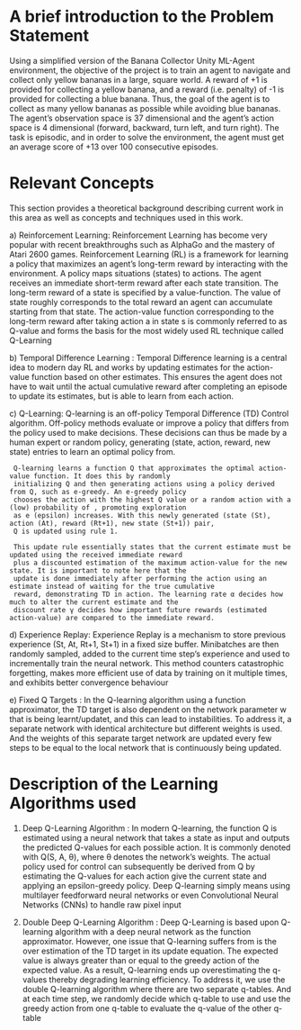 # A brief introduction to the Problem Statement
  Using a simplified version of the Banana Collector Unity ML-Agent environment, the objective of the project is to train an agent to     navigate and collect only yellow bananas in a large, square world. A reward of +1 is provided for collecting a yellow banana, and a     reward (i.e. penalty) of -1 is provided for collecting a blue banana. Thus, the goal of the agent is to collect as many yellow bananas   as possible while avoiding blue bananas. The agent’s observation space is 37 dimensional and the agent’s action space is 4 dimensional   (forward, backward, turn left, and turn right). The task is episodic, and in order to solve the environment, the agent must get an       average score of +13 over 100 consecutive episodes.
  
  
# Relevant Concepts 
  This section provides a theoretical background describing current work in this area as well as concepts
  and techniques used in this work.
  
  a) Reinforcement Learning:
     Reinforcement Learning has become very popular with recent breakthroughs such as AlphaGo
     and the mastery of Atari 2600 games. Reinforcement Learning (RL) is a framework for learning
     a policy that maximizes an agent’s long-term reward by interacting with the environment. A policy
     maps situations (states) to actions. The agent receives an immediate short-term reward after each state
     transition. The long-term reward of a state is specified by a value-function. The value of state roughly
     corresponds to the total reward an agent can accumulate starting from that state. The action-value
     function corresponding to the long-term reward after taking action a in state s is commonly referred
     to as Q-value and forms the basis for the most widely used RL technique called Q-Learning
 
  b) Temporal Difference Learning :
     Temporal Difference learning is a central idea to modern day RL and works by updating estimates for the 
     action-value function based on other estimates. This ensures the agent does not have to wait until the 
     actual cumulative reward after completing an episode to update its estimates, but is able to learn from 
     each action.
      
  c) Q-Learning:
     Q-learning is an off-policy Temporal Difference (TD) Control algorithm. Off-policy methods evaluate
     or improve a policy that differs from the policy used to make decisions. These decisions can thus be
     made by a human expert or random policy, generating (state, action, reward, new state) entries to
     learn an optimal policy from.
     
     Q-learning learns a function Q that approximates the optimal action-value function. It does this by randomly 
     initializing Q and then generating actions using a policy derived from Q, such as e-greedy. An e-greedy policy 
     chooses the action with the highest Q value or a random action with a (low) probability of , promoting exploration 
     as e (epsilon) increases. With this newly generated (state (St), action (At), reward (Rt+1), new state (St+1)) pair,
     Q is updated using rule 1.
     
     This update rule essentially states that the current estimate must be updated using the received immediate reward 
     plus a discounted estimation of the maximum action-value for the new state. It is important to note here that the 
     update is done immediately after performing the action using an estimate instead of waiting for the true cumulative
     reward, demonstrating TD in action. The learning rate α decides how much to alter the current estimate and the
     discount rate γ decides how important future rewards (estimated action-value) are compared to the immediate reward.
     
 d) Experience Replay:
    Experience Replay is a mechanism to store previous experience (St, At, Rt+1, St+1) in a fixed size buffer. 
    Minibatches are then randomly sampled, added to the current time step’s experience and used to incrementally 
    train the neural network. This method counters catastrophic forgetting, makes more efficient use of data by 
    training on it multiple times, and exhibits better convergence behaviour
    
 e) Fixed Q Targets :
    In the Q-learning algorithm using a function approximator, the TD target is also dependent on the network parameter w that is           being learnt/updatet, and this can lead to instabilities. To address it, a separate network with identical architecture but             different weights is used. And the weights of this separate target network are updated every few steps to be equal to the local         network that is continuously being updated.
 
     
# Description of the Learning Algorithms used  

1) Deep Q-Learning Algorithm :
   In modern Q-learning, the function Q is estimated using a neural network that takes a state as input
   and outputs the predicted Q-values for each possible action. It is commonly denoted with Q(S, A, θ),
   where θ denotes the network’s weights. The actual policy used for control can subsequently be
   derived from Q by estimating the Q-values for each action give the current state and applying an
   epsilon-greedy policy. Deep Q-learning simply means using multilayer feedforward neural networks or even
   Convolutional Neural Networks (CNNs) to handle raw pixel input
   
2) Double Deep Q-Learning Algorithm :
   Deep Q-Learning is based upon Q-learning algorithm with a deep neural network as the function approximator. However, one issue that      Q-learning suffers from is the over estimation of the TD target in its update equation. The expected value is always greater than or    equal to the greedy action of the expected value. As a result, Q-learning ends up overestimating the q-values thereby degrading          learning efficiency. To address it, we use the double Q-learning algorithm where there are two separate q-tables. And at each time      step, we randomly decide which q-table to use and use the greedy action from one q-table to evaluate the q-value of the other q-table
   

